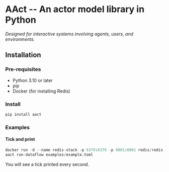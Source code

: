 # AAct -- An actor model library in Python
*Designed for interactive systems involving agents, users, and environments.*

## Installation

### Pre-requisites
- Python 3.10 or later
- pip
- Docker (for installing Redis)

### Install
```bash
pip install aact
```

### Examples
#### Tick and print
```python
docker run -d --name redis-stack -p 6379:6379 -p 8001:8001 redis/redis-stack:latest
aact run-dataflow examples/example.toml
```

You will see a tick printed every second.